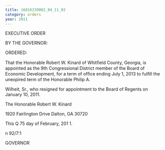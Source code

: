 ```yaml
---
title: 16816239002_04_11_02
category: orders
year: 2011
---
```

 

EXECUTIVE ORDER

BY THE GOVERNOR:

ORDERED:

That the Honorable Robert W. Kinard of Whitﬁeld County,
Georgia, is appointed as the 9th Congressional District member of
the Board of Economic Development, for a term of ofﬁce ending
July 1, 2013 to fulﬁll the unexpired term of the Honorable Philip A.

Wilheit, Sr., who resigned for appointment to the Board of Regents
on January 10, 2011.

The Honorable Robert W. Kinard

1920 Fairlington Drive
Dalton, GA 30720

This Q 75 day of February, 201 1.

 n 92/7:1

GOVERNOR

